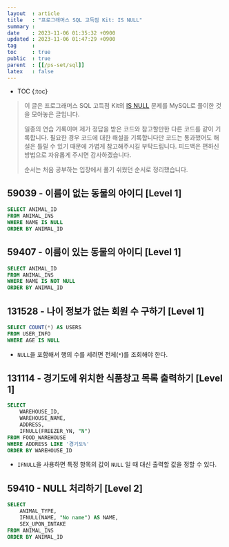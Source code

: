 ```yaml
---
layout  : article
title   : "프로그래머스 SQL 고득점 Kit: IS NULL"
summary : 
date    : 2023-11-06 01:35:32 +0900
updated : 2023-11-06 01:47:29 +0900
tag     : 
toc     : true
public  : true
parent  : [[/ps-set/sql]]
latex   : false
---
```

* TOC
{:toc}

> 이 글은 프로그래머스 SQL 고득점 Kit의 [IS NULL](https://school.programmers.co.kr/learn/courses/30/parts/17045) 문제를 MySQL로 풀이한 것을 모아놓은 글입니다.
>
> 일종의 연습 기록이며 제가 정답을 받은 코드와 참고할만한 다른 코드를 같이 기록합니다. 필요한 경우 코드에 대한 해설을 기록합니다만 코드는 통과했어도 해설은 틀릴 수 있기 때문에 가볍게 참고해주시길 부탁드립니다. 피드백은 편하신 방법으로 자유롭게 주시면 감사하겠습니다.
>
> 순서는 처음 공부하는 입장에서 풀기 쉬웠던 순서로 정리했습니다.

## 59039 - 이름이 없는 동물의 아이디 [Level 1]

```sql
SELECT ANIMAL_ID
FROM ANIMAL_INS
WHERE NAME IS NULL
ORDER BY ANIMAL_ID
```

## 59407 - 이름이 있는 동물의 아이디 [Level 1]

```sql
SELECT ANIMAL_ID
FROM ANIMAL_INS
WHERE NAME IS NOT NULL
ORDER BY ANIMAL_ID
```

## 131528 - 나이 정보가 없는 회원 수 구하기 [Level 1]

```sql
SELECT COUNT(*) AS USERS
FROM USER_INFO
WHERE AGE IS NULL
```

* `NULL`을 포함해서 행의 수를 세려면 전체(`*`)를 조회해야 한다.

## 131114 - 경기도에 위치한 식품창고 목록 출력하기 [Level 1]

```sql
SELECT
    WAREHOUSE_ID,
    WAREHOUSE_NAME,
    ADDRESS,
    IFNULL(FREEZER_YN, "N")
FROM FOOD_WAREHOUSE
WHERE ADDRESS LIKE '경기도%'
ORDER BY WAREHOUSE_ID
```

* `IFNULL`을 사용하면 특정 항목의 값이 `NULL` 일 때 대신 출력할 값을 정할 수 있다.

## 59410 - NULL 처리하기 [Level 2]

```sql
SELECT
    ANIMAL_TYPE,
    IFNULL(NAME, "No name") AS NAME,
    SEX_UPON_INTAKE
FROM ANIMAL_INS
ORDER BY ANIMAL_ID
```
